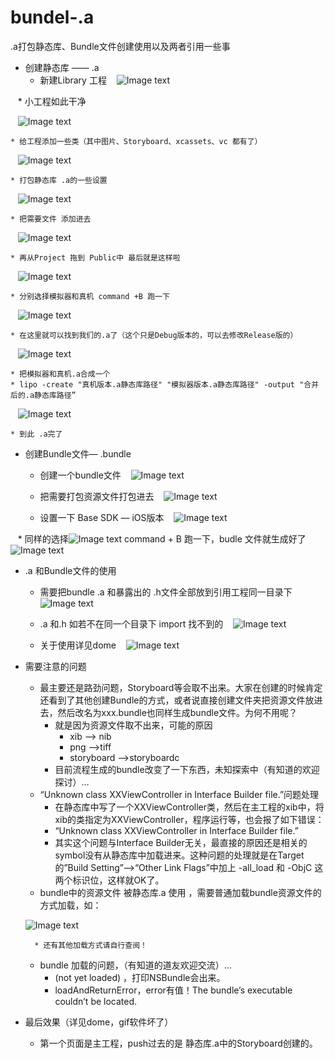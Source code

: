 # bundel-.a
.a打包静态库、Bundle文件创建使用以及两者引用一些事
* 创建静态库 —— .a
    * 新建Library 工程
    ![Image text](https://raw.githubusercontent.com/lecochao/bundel-.a/master/img/1.png)
    
    * 小工程如此干净
    
    ![Image text](https://raw.githubusercontent.com/lecochao/bundel-.a/master/img/2.png)
    
    * 给工程添加一些类（其中图片、Storyboard、xcassets、vc 都有了）
    ![Image text](https://raw.githubusercontent.com/lecochao/bundel-.a/master/img/3.png)
    
    * 打包静态库 .a的一些设置
    ![Image text](https://raw.githubusercontent.com/lecochao/bundel-.a/master/img/4.png)
    
    * 把需要文件 添加进去
    ![Image text](https://raw.githubusercontent.com/lecochao/bundel-.a/master/img/5.png)
    
    * 再从Project 拖到 Public中 最后就是这样啦
    ![Image text](https://raw.githubusercontent.com/lecochao/bundel-.a/master/img/6.png)
    
    * 分别选择模拟器和真机 command +B 跑一下
    ![Image text](https://raw.githubusercontent.com/lecochao/bundel-.a/master/img/7.png)
    
    * 在这里就可以找到我们的.a了（这个只是Debug版本的，可以去修改Release版的）
    ![Image text](https://raw.githubusercontent.com/lecochao/bundel-.a/master/img/8.png)
    
    * 把模拟器和真机.a合成一个
    * lipo -create "真机版本.a静态库路径" "模拟器版本.a静态库路径" -output "合并后的.a静态库路径”
    ![Image text](https://raw.githubusercontent.com/lecochao/bundel-.a/master/img/9.png)
    
    * 到此 .a完了
* 创建Bundle文件—  .bundle
    * 创建一个bundle文件
    ![Image text](https://raw.githubusercontent.com/lecochao/bundel-.a/master/img/10.png)
    
    * 把需要打包资源文件打包进去
    ![Image text](https://raw.githubusercontent.com/lecochao/bundel-.a/master/img/11.png)
    
    * 设置一下 Base SDK — iOS版本
    ![Image text](https://raw.githubusercontent.com/lecochao/bundel-.a/master/img/12.png)
    
    * 同样的选择![Image text](https://raw.githubusercontent.com/lecochao/bundel-.a/master/img/13.png) command + B  跑一下，budle 文件就生成好了 
    ![Image text](https://raw.githubusercontent.com/lecochao/bundel-.a/master/img/14.png)
    
* .a 和Bundle文件的使用
    * 需要把bundle .a 和暴露出的 .h文件全部放到引用工程同一目录下
    ![Image text](https://raw.githubusercontent.com/lecochao/bundel-.a/master/img/15.png)
    
    * .a 和.h 如若不在同一个目录下  import 找不到的
    ![Image text](https://raw.githubusercontent.com/lecochao/bundel-.a/master/img/16.png)
    
    * 关于使用详见dome
    ![Image text](https://raw.githubusercontent.com/lecochao/bundel-.a/master/img/17.png)
    
* 需要注意的问题
    * 最主要还是路劲问题，Storyboard等会取不出来。大家在创建的时候肯定还看到了其他创建Bundle的方式，或者说直接创建文件夹把资源文件放进去，然后改名为xxx.bundle也同样生成bundle文件。为何不用呢？
        * 就是因为资源文件取不出来，可能的原因
            * xib —> nib
            * png —>tiff
            * storyboard —>storyboardc
        * 目前流程生成的bundle改变了一下东西，未知探索中（有知道的欢迎探讨）…
    * “Unknown class XXViewController in Interface Builder file.”问题处理
        *  在静态库中写了一个XXViewController类，然后在主工程的xib中，将xib的类指定为XXViewController，程序运行等，也会报了如下错误：
        * “Unknown class XXViewController in Interface Builder file.”
        * 其实这个问题与Interface Builder无关，最直接的原因还是相关的symbol没有从静态库中加载进来。这种问题的处理就是在Target的”Build Setting”–>“Other Link Flags”中加上 -all_load 和 -ObjC 这两个标识位，这样就OK了。
    * bundle中的资源文件 被静态库.a 使用 ，需要普通加载bundle资源文件的方式加载，如：
    
    ![Image text](https://raw.githubusercontent.com/lecochao/bundel-.a/master/img/5.png)
    
        * 还有其他加载方式请自行查阅！
    *  bundle 加载的问题，（有知道的道友欢迎交流）...
        * (not yet loaded)  ，打印NSBundle会出来。
        * loadAndReturnError，error有值！The bundle’s executable couldn’t be located.
* 最后效果（详见dome，gif软件坏了）
    * 第一个页面是主工程，push过去的是 静态库.a中的Storyboard创建的。
